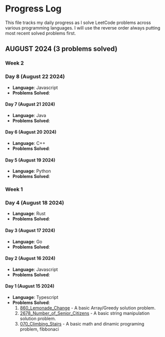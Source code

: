 # Progress Log

This file tracks my daily progress as I solve LeetCode problems across various programming languages.
I will use the reverse order always putting most recent solved problems first.

## AUGUST 2024 (3 problems solved)


### Week 2

### Day 8 (August 22 2024)
- **Language**: Javascript
- **Problems Solved**:

#### Day 7 (August 21 2024)
- **Language**: Java
- **Problems Solved**:

#### Day 6 (August 20 2024)
- **Language**: C++
- **Problems Solved**:

#### Day 5 (August 19 2024)
- **Language**: Python
- **Problems Solved**:


### Week 1 

### Day 4 (August 18 2024)
- **Language**: Rust
- **Problems Solved**:

#### Day 3 (August 17 2024)
- **Language**: Go
- **Problems Solved**:

#### Day 2 (August 16 2024)
- **Language**: Javascript
- **Problems Solved**:
 
#### Day 1 (August 15 2024)
- **Language**: Typescript
- **Problems Solved**:
  1. [860_Lemonade_Change](arrays/860_EASY_Lemonade_Change.ts) - A basic Array/Greedy solution problem.
  2. [2678_Number_of_Senior_Citizens](strings/2678_EASY_Number_of_Senior_Citizens.ts) - A basic string manipulation solution problem.
  3. [070_Climbing_Stairs](dynamic_programming/070_EASY_Climbing_Stairs.ts) - A basic math and dinamic programing problem, fibbonaci

